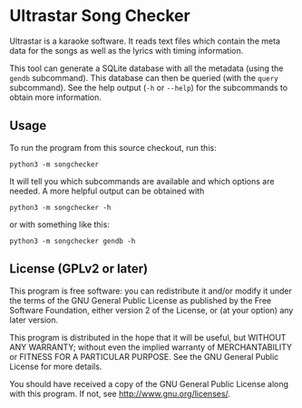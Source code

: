 # Ultrastar Song Checker

Ultrastar is a karaoke software. It reads text files which contain the meta
data for the songs as well as the lyrics with timing information.

This tool can generate a SQLite database with all the metadata (using the
`gendb` subcommand). This database can then be queried (with the `query`
subcommand). See the help output (`-h` or `--help`) for the subcommands to
obtain more information.

## Usage

To run the program from this source checkout, run this:

    python3 -m songchecker

It will tell you which subcommands are available and which options are needed.
A more helpful output can be obtained with

    python3 -m songchecker -h

or with something like this:

    python3 -m songchecker gendb -h

## License (GPLv2 or later)

This program is free software: you can redistribute it and/or modify it under
the terms of the GNU General Public License as published by the Free Software
Foundation, either version 2 of the License, or (at your option) any later
version.

This program is distributed in the hope that it will be useful, but WITHOUT
ANY WARRANTY; without even the implied warranty of MERCHANTABILITY or FITNESS
FOR A PARTICULAR PURPOSE. See the GNU General Public License for more
details.

You should have received a copy of the GNU General Public License along with
this program. If not, see http://www.gnu.org/licenses/.
